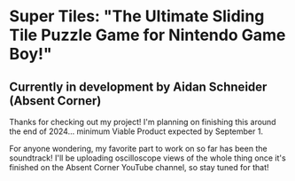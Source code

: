 
# Super Tiles: "The Ultimate Sliding Tile Puzzle Game for Nintendo Game Boy!"

## Currently in development by Aidan Schneider (Absent Corner)

Thanks for checking out my project! I'm planning on finishing this around the end of 2024... minimum Viable Product expected by September 1.

For anyone wondering, my favorite part to work on so far has been the soundtrack! I'll be uploading oscilloscope views of the whole thing once it's finished on the Absent Corner YouTube channel, so stay tuned for that!
